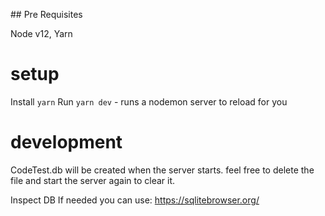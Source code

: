## Pre Requisites
  
  Node v12, Yarn

# setup

Install `yarn`
Run `yarn dev` - runs a nodemon server to reload for you


# development

CodeTest.db will be created when the server starts. feel free to delete the file and start the server again to clear it.

Inspect DB If needed you can use:
https://sqlitebrowser.org/

